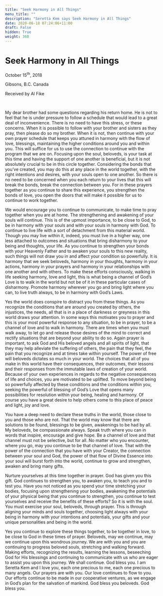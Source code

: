 ```yaml
---
title: "Seek Harmony in All Things"
menu_title: ""
description: "Seretta Kem says Seek Harmony in All Things"
date: 2020-06-18 07:24:06+11:00
draft: False
hidden: True
weight: 360
---
```

# Seek Harmony in All Things

October 15<sup>th</sup>, 2018

Gibsons, B.C. Canada

Received by Al Fike

 

My dear brother had some questions regarding his return home. He is not to feel that he is under pressure to follow a schedule that would lead to a great deal of inconvenience. There is no need to have this stress, or these concerns. When it is possible to follow with your brother and sisters as they pray, then please do so my brother. When it is not, then continue with your own prayer schedule that keeps you attuned in harmony with the flow of love, blessings, maintaining the higher conditions around you and within you. This will suffice for us to use the connection to continue with the program that we are on. Focusing upon the soul, beloveds, is your task at this time and having the support of one another is beneficial, but it is not absolutely crucial to be in this circle together. Considering the bonds that you’ve created, you may do this at any place in the world together, with the right intentions and desires, with your souls open to one another. So there is no need to be concerned when you each return to your lives that this will break the bonds, break the connection between you. For in these prayers together as you continue to share this experience, you strengthen the bonds of love, you open the doors that will make it possible for us to continue to work together. 

We would encourage you to continue to communicate, to make time to pray together when you are at home. The strengthening and awakening of your souls will continue. This is of the upmost importance, to be close to God, to be in harmony with your souls and with your souls in harmony with God. To continue to live life with a sort of detachment from this material world. Though you may live within it, indeed, you must live in a higher way, one less attached to outcomes and situations that bring disharmony to your being and thoughts, your life. As you continue to strengthen your bonds with your Heavenly Father and to awaken your souls to this new reality, such things will not draw you in and affect your condition so powerfully. It is harmony that we seek beloveds, harmony in your thoughts, harmony in your actions, harmony in your prayers and harmony in your relationships with one another and with others. To make these efforts consciously, walking in life seeking harmony, love and light, this is what being a channel of God’s Love is to walk in the world but not be of it in these particular cases of disharmony. Promote harmony wherever you go and bring light where you can, to live truth always, to be in harmony with God’s Laws.

Yes the world does conspire to distract you from these things. As you recognize the conditions that are around you created by others, the injustices, the needs, all that is in a place of darkness or greyness in this world draws your attention. In some ways this motivates you to prayer and this is your most powerful response to any situation, to be in prayer, to be a channel of love and to walk in harmony. There are times when you must walk away, to let go and release those desires of the mind to correct and rectify situations that are beyond your ability to do so. Again prayer is important, to ask God and His beloved angels and all spirits of light, that they may help alleviate the suffering of others, the pain that they feel, the pain that you recognize and at times take within yourself. The power of free will beloveds dictates so much in your world. The choices that all of you make in this world have their consequences, their outcomes, their lessons and their responses from the immutable laws of creation of your world. Because of your own experiences in regards to the negative consequences of life and choices, you are motivated to be uplifted. To move beyond being so powerfully affected by these conditions and the conditions within you, seeking the powerful of blessing of God’s Love that opens many possibilities for resolution within your being, healing and harmony. Of course you have a great desire to help others come to this place of peace and light, joy and love. 

You have a deep need to declare these truths in the world, those close to you and those who are not. That the world may know that there are solutions to be found, blessings to be given, awakenings to be had by all. My beloveds, be compassionate always. Speak truth where you can in words that inspire, encourage and give hope. Be a channel of love and that channel must not be selective, but for all. No matter who you encounter, where you go, may you continue to be that channel of love. That with the power of the connection that you have with your Creator, the connection between your soul and God, the power of that flow of Divine Essence into your soul will burst forth into the world, continue to grow and strengthen, awaken and bring many gifts. 

Nurture yourselves at this time together in prayer. God has given you this gift. God continues to strengthen you, to awaken you, to teach you and to test you. Have you not noticed as you spend your time stretching your bodies, focusing upon strengthening your bodies, awakening the potentials of your physical being that you continue to strengthen, you continue to test yourselves and receive the benefits of these efforts? So it is with the soul. You must exercise your soul, beloveds, through prayer. This is through aligning your minds and souls together, choosing light always with your being in harmony with your intentions and potentials, your gifts and your unique personalities and being in the world. 

Yes you continue to explore these things together, to be together in love, to be close to God in these times of prayer. Beloveds, may we continue, may we continue upon this wondrous journey. We are with you and you are continuing to progress beloved souls, stretching and walking forward. Making efforts, recognizing the results, learning the lessons, beseeching God for His blessings and continuing to communicate with us who are eager to assist you upon this journey. We shall continue. God bless you. I am Seretta Kem and I love you, each one precious to me, each one precious to many angels. Our prayers are with you. Our love continues to flow to you. Our efforts continue to be made in our cooperative ventures, as we engage in God’s plan for the salvation of mankind. God bless you beloveds. God bless you.